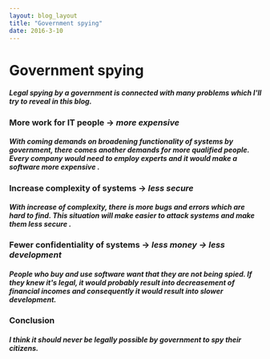 ```yaml
---
layout: blog_layout
title: "Government spying"
date: 2016-3-10
---
```


# Government spying

##### Legal spying by a government is connected with many problems which I'll try to reveal in this blog.

### More work for IT people -> *more expensive*

##### With coming demands on broadening functionality of systems by government, there comes another demands for more qualified people. Every company would need to employ experts and it would make a software more _expensive_ .

### Increase complexity of systems -> *less secure*

##### With increase of complexity, there is more bugs and errors which are hard to find. This situation will make easier to attack systems and make them less _secure_ .

### Fewer confidentiality of systems -> *less money -> less development*

##### People who buy and use software want that they are not being spied. If they knew it's legal, it would probably result into decreasement of financial incomes and consequently it would result into slower _development_.

### Conclusion

##### I think it should never be legally possible by government to spy their citizens.